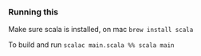 ### Running this
Make sure scala is installed, on mac `brew install scala`

To build and run
`scalac main.scala %% scala main`
